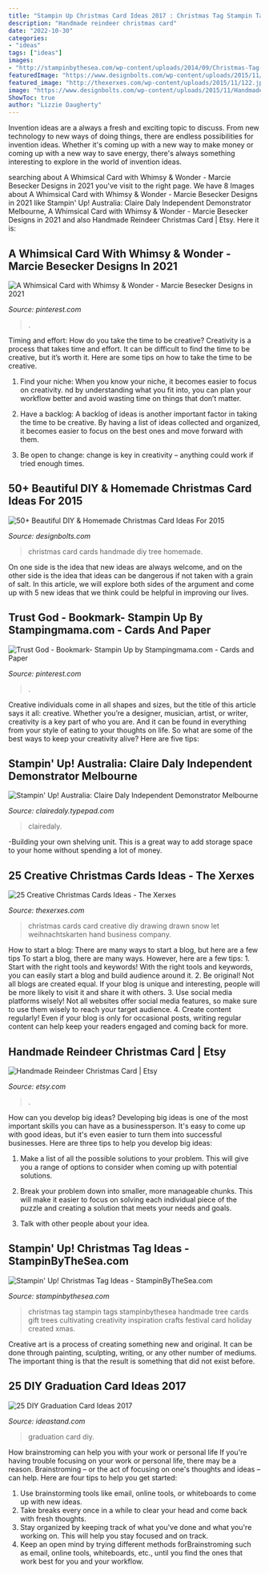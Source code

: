 ```yaml
---
title: "Stampin Up Christmas Card Ideas 2017 : Christmas Tag Stampin Tags Stampinbythesea Handmade Tree Cards Gift Trees Cultivating Creativity Inspiration Crafts Festival Card Holiday Created Xmas"
description: "Handmade reindeer christmas card"
date: "2022-10-30"
categories:
- "ideas"
tags: ["ideas"]
images:
- "http://stampinbythesea.com/wp-content/uploads/2014/09/Christmas-Tag-6.jpg"
featuredImage: "https://www.designbolts.com/wp-content/uploads/2015/11/Handmade-Christmas-Cards-2015.jpg"
featured_image: "http://thexerxes.com/wp-content/uploads/2015/11/122.jpg"
image: "https://www.designbolts.com/wp-content/uploads/2015/11/Handmade-Christmas-Cards-2015.jpg"
ShowToc: true
author: "Lizzie Daugherty"
---
```



Invention ideas are a always a fresh and exciting topic to discuss. From new technology to new ways of doing things, there are endless possibilities for invention ideas. Whether it's coming up with a new way to make money or coming up with a new way to save energy, there's always something interesting to explore in the world of invention ideas.

	

		
searching about A Whimsical Card with Whimsy &amp; Wonder - Marcie Besecker Designs in 2021 you've visit to the right page. We have 8 Images about A Whimsical Card with Whimsy &amp; Wonder - Marcie Besecker Designs in 2021 like Stampin&#039; Up! Australia: Claire Daly Independent Demonstrator Melbourne, A Whimsical Card with Whimsy &amp; Wonder - Marcie Besecker Designs in 2021 and also Handmade Reindeer Christmas Card | Etsy. Here it is:
		
    
## A Whimsical Card With Whimsy &amp; Wonder - Marcie Besecker Designs In 2021

<img loading=lazy src="https://i.pinimg.com/736x/51/8e/cf/518ecfcf7fbdad2862c7f8eac44cfba1.jpg" onerror="this.onerror=null;this.src='https://tse4.mm.bing.net/th?id=OIP.c5V_ZERDI34sNNZ5vSznwwAAAA&amp;pid=15.1';" alt="A Whimsical Card with Whimsy &amp; Wonder - Marcie Besecker Designs in 2021">

_Source: pinterest.com_

>. 

	

Timing and effort: How do you take the time to be creative?
Creativity is a process that takes time and effort. It can be difficult to find the time to be creative, but it’s worth it. Here are some tips on how to take the time to be creative.
1. Find your niche: When you know your niche, it becomes easier to focus on creativity. nd by understanding what you fit into, you can plan your workflow better and avoid wasting time on things that don’t matter.

2. Have a backlog: A backlog of ideas is another important factor in taking the time to be creative. By having a list of ideas collected and organized, it becomes easier to focus on the best ones and move forward with them.

3. Be open to change: change is key in creativity – anything could work if tried enough times.

    
## 50+ Beautiful DIY &amp; Homemade Christmas Card Ideas For 2015

<img loading=lazy src="https://www.designbolts.com/wp-content/uploads/2015/11/Handmade-Christmas-Cards-2015.jpg" onerror="this.onerror=null;this.src='https://tse1.mm.bing.net/th?id=OIP.ioy6MDgGdH4sJU9o_zSNLAHaJ5&amp;pid=15.1';" alt="50+ Beautiful DIY &amp; Homemade Christmas Card Ideas For 2015">

_Source: designbolts.com_

>christmas card cards handmade diy tree homemade. 

	

On one side is the idea that new ideas are always welcome, and on the other side is the idea that ideas can be dangerous if not taken with a grain of salt. In this article, we will explore both sides of the argument and come up with 5 new ideas that we think could be helpful in improving our lives.

    
## Trust God - Bookmark- Stampin Up By Stampingmama.com - Cards And Paper

<img loading=lazy src="https://i.pinimg.com/736x/38/a3/b8/38a3b8ac3803d9ad58f8b3626044e126--diy-bookmarks-bookmark-craft.jpg" onerror="this.onerror=null;this.src='https://tse1.mm.bing.net/th?id=OIP.oKp4opPDuHe8n_AO9SaajwHaFj&amp;pid=15.1';" alt="Trust God - Bookmark- Stampin Up by Stampingmama.com - Cards and Paper">

_Source: pinterest.com_

>. 

	

Creative individuals come in all shapes and sizes, but the title of this article says it all: creative. Whether you’re a designer, musician, artist, or writer, creativity is a key part of who you are. And it can be found in everything from your style of eating to your thoughts on life. So what are some of the best ways to keep your creativity alive? Here are five tips: 

    
## Stampin&#039; Up! Australia: Claire Daly Independent Demonstrator Melbourne

<img loading=lazy src="https://clairedaly.typepad.com/.a/6a00d8341f7d7f53ef0263e97365bc200b-600wi" onerror="this.onerror=null;this.src='https://tse3.mm.bing.net/th?id=OIP.Ah3d9iLoxZrHDJJfsvTjtwHaKc&amp;pid=15.1';" alt="Stampin&#039; Up! Australia: Claire Daly Independent Demonstrator Melbourne">

_Source: clairedaly.typepad.com_

>clairedaly. 

	

-Building your own shelving unit. This is a great way to add storage space to your home without spending a lot of money.

    
## 25 Creative Christmas Cards Ideas - The Xerxes

<img loading=lazy src="http://thexerxes.com/wp-content/uploads/2015/11/122.jpg" onerror="this.onerror=null;this.src='https://tse2.mm.bing.net/th?id=OIP.QNQ-BSc199RXc-SfHDtTggHaLI&amp;pid=15.1';" alt="25 Creative Christmas Cards Ideas - The Xerxes">

_Source: thexerxes.com_

>christmas cards card creative diy drawing drawn snow let weihnachtskarten hand business company. 

	

How to start a blog: There are many ways to start a blog, but here are a few tips
To start a blog, there are many ways. However, here are a few tips: 1. Start with the right tools and keywords! With the right tools and keywords, you can easily start a blog and build audience around it. 2. Be original! Not all blogs are created equal. If your blog is unique and interesting, people will be more likely to visit it and share it with others. 3. Use social media platforms wisely! Not all websites offer social media features, so make sure to use them wisely to reach your target audience. 4. Create content regularly! Even if your blog is only for occasional posts, writing regular content can help keep your readers engaged and coming back for more.

    
## Handmade Reindeer Christmas Card | Etsy

<img loading=lazy src="https://i.etsystatic.com/11147044/r/il/3f5713/1100416184/il_794xN.1100416184_cuce.jpg" onerror="this.onerror=null;this.src='https://tse1.mm.bing.net/th?id=OIP.fG8iYZxRpk85YXCRpXIqlgHaJ4&amp;pid=15.1';" alt="Handmade Reindeer Christmas Card | Etsy">

_Source: etsy.com_

>. 

	

How can you develop big ideas?
Developing big ideas is one of the most important skills you can have as a businessperson. It's easy to come up with good ideas, but it's even easier to turn them into successful businesses. Here are three tips to help you develop big ideas:
1. Make a list of all the possible solutions to your problem. This will give you a range of options to consider when coming up with potential solutions.

2. Break your problem down into smaller, more manageable chunks. This will make it easier to focus on solving each individual piece of the puzzle and creating a solution that meets your needs and goals.

3. Talk with other people about your idea.

    
## Stampin&#039; Up! Christmas Tag Ideas - StampinByTheSea.com

<img loading=lazy src="http://stampinbythesea.com/wp-content/uploads/2014/09/Christmas-Tag-6.jpg" onerror="this.onerror=null;this.src='https://tse4.mm.bing.net/th?id=OIP.JznwYnrlLgG4asd71g6IIgHaJ4&amp;pid=15.1';" alt="Stampin&#039; Up! Christmas Tag Ideas - StampinByTheSea.com">

_Source: stampinbythesea.com_

>christmas tag stampin tags stampinbythesea handmade tree cards gift trees cultivating creativity inspiration crafts festival card holiday created xmas. 

	

Creative art is a process of creating something new and original. It can be done through painting, sculpting, writing, or any other number of mediums. The important thing is that the result is something that did not exist before.

    
## 25 DIY Graduation Card Ideas 2017

<img loading=lazy src="https://ideastand.com/wp-content/uploads/2015/09/1-graduation-card-ideas.jpg" onerror="this.onerror=null;this.src='https://tse3.mm.bing.net/th?id=OIP.SY962Ytbjhm68RB9Q4iDvAHaJ4&amp;pid=15.1';" alt="25 DIY Graduation Card Ideas 2017">

_Source: ideastand.com_

>graduation card diy. 

	

How brainstroming can help you with your work or personal life
If you're having trouble focusing on your work or personal life, there may be a reason. Brainstroming – or the act of focusing on one's thoughts and ideas – can help. Here are four tips to help you get started: 
1. Use brainstorming tools like email, online tools, or whiteboards to come up with new ideas. 
2. Take breaks every once in a while to clear your head and come back with fresh thoughts. 
3. Stay organized by keeping track of what you've done and what you're working on. This will help you stay focused and on track. 
4. Keep an open mind by trying different methods forBrainstroming such as email, online tools, whiteboards, etc., until you find the ones that work best for you and your workflow.

